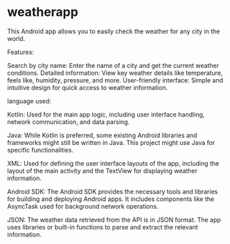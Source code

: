 # weatherapp
This Android app allows you to easily check the weather for any city in the world.

Features:

Search by city name: Enter the name of a city and get the current weather conditions.
Detailed information: View key weather details like temperature, feels like, humidity, pressure, and more.
User-friendly interface: Simple and intuitive design for quick access to weather information.

language used:

Kotlin: Used for the main app logic, including user interface handling, network communication, and data parsing.

Java: While Kotlin is preferred, some existing Android libraries and frameworks might still be written in Java. This project might use Java for specific functionalities.

XML: Used for defining the user interface layouts of the app, including the layout of the main activity and the TextView for displaying weather information.

Android SDK: The Android SDK provides the necessary tools and libraries for building and deploying Android apps. It includes components like the AsyncTask used for background network operations.

JSON: The weather data retrieved from the API is in JSON format. The app uses libraries or built-in functions to parse and extract the relevant information.
